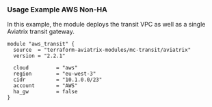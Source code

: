### Usage Example AWS Non-HA

In this example, the module deploys the transit VPC as well as a single Aviatrix transit gateway.

```hcl
module "aws_transit" {
  source  = "terraform-aviatrix-modules/mc-transit/aviatrix"
  version = "2.2.1"

  cloud         = "aws"
  region        = "eu-west-3"
  cidr          = "10.1.0.0/23"
  account       = "AWS"
  ha_gw         = false
}
```